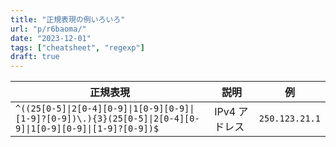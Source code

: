 ```yaml
---
title: "正規表現の例いろいろ"
url: "p/r6baoma/"
date: "2023-12-01"
tags: ["cheatsheet", "regexp"]
draft: true
---
```


<table>
  <thead>
    <tr>
      <th>正規表現</th><th>説明</th><th>例</th>
    </tr>
  </thead>
  <tbody>
    <tr>
      <td><code>^((25[0-5]|2[0-4][0-9]|1[0-9][0-9]|[1-9]?[0-9])\.){3}(25[0-5]|2[0-4][0-9]|1[0-9][0-9]|[1-9]?[0-9])$</code></td>
      <td>IPv4 アドレス</td>
      <td><code>250.123.21.1</code></td>
    </tr>
  </tbody>
</table>

